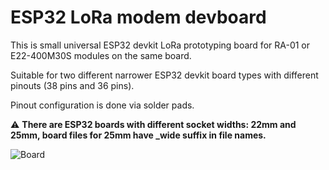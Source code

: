 
# ESP32 LoRa modem devboard

This is small universal ESP32 devkit LoRa prototyping board for RA-01 or E22-400M30S modules on the same board. 

Suitable for two different narrower ESP32 devkit board types with different pinouts (38 pins and 36 pins). 

Pinout configuration is done via solder pads.

&#x26A0; **There are ESP32 boards with different socket widths: 22mm and 25mm, board files for 25mm have _wide suffix in file names.**

![Board](../images/board.png)
